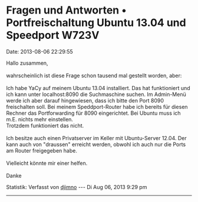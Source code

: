 Fragen und Antworten • Portfreischaltung Ubuntu 13.04 und Speedport W723V
=========================================================================

Date: 2013-08-06 22:29:55

Hallo zusammen,\
\
wahrscheinlich ist diese Frage schon tausend mal gestellt worden, aber:\
\
Ich habe YaCy auf meinem Ubuntu 13.04 installiert. Das hat funktioniert
und ich kann unter localhost:8090 die Suchmaschine suchen. Im Admin-Menü
werde ich aber darauf hingewiesen, dass ich bitte den Port 8090
freischalten soll. Bei meinem Speddport-Router habe ich bereits für
diesen Rechner das Portforwarding für 8090 eingerichtet. Bei Ubuntu muss
ich m.E. nichts mehr einstellen.\
Trotzdem funktioniert das nicht.\
\
Ich besitze auch einen Privatserver im Keller mit Ubuntu-Server 12.04.
Der kann auch von \"draussen\" erreicht werden, obwohl ich auch nur die
Ports am Router freigegeben habe.\
\
Vielleicht könnte mir einer helfen.\
\
Danke

Statistik: Verfasst von
[djimno](http://forum.yacy-websuche.de/memberlist.php?mode=viewprofile&u=8976)
--- Di Aug 06, 2013 9:29 pm

------------------------------------------------------------------------
